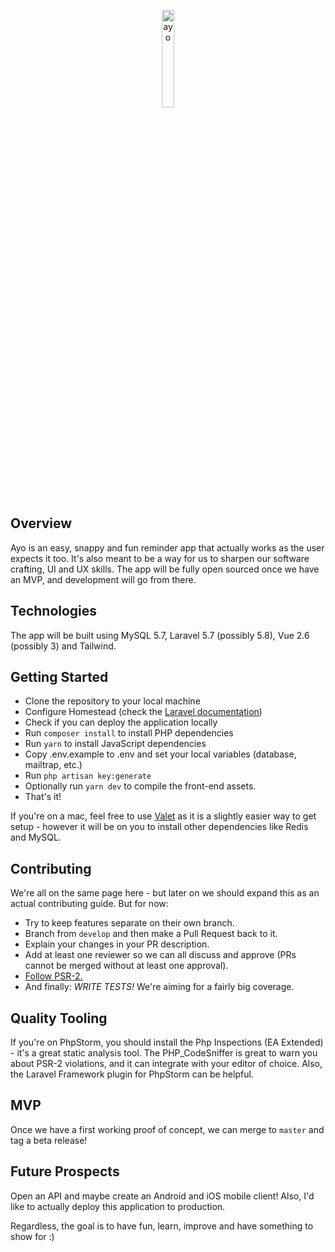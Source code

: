 <p align="center">
    <img title="ayo" width="20%" src="https://i.imgur.com/So0rxLO.png" />
</p>

## Overview
Ayo is an easy, snappy and fun reminder app that actually works as the user expects it too.
It's also meant to be a way for us to sharpen our software crafting, UI and UX skills.
The app will be fully open sourced once we have an MVP, and development will go from there.

## Technologies
The app will be built using MySQL 5.7, Laravel 5.7 (possibly 5.8), Vue 2.6 (possibly 3) and Tailwind.

## Getting Started
- Clone the repository to your local machine
- Configure Homestead (check the [Laravel documentation](https://laravel.com/docs/5.7/homestead))
- Check if you can deploy the application locally
- Run `composer install` to install PHP dependencies
- Run `yarn` to install JavaScript dependencies
- Copy .env.example to .env and set your local variables (database, mailtrap, etc.)
- Run `php artisan key:generate`
- Optionally run `yarn dev` to compile the front-end assets.
- That's it!

If you're on a mac, feel free to use [Valet](https://laravel.com/docs/5.7/valet) as it is a slightly easier way to get setup - however it will be on you to
install other dependencies like Redis and MySQL.

## Contributing
We're all on the same page here - but later on we should expand this as an actual contributing guide.
But for now:
- Try to keep features separate on their own branch.
- Branch from `develop` and then make a Pull Request back to it.
- Explain your changes in your PR description.
- Add at least one reviewer so we can all discuss and approve (PRs cannot be merged without at least one approval).
- [Follow PSR-2.](https://www.php-fig.org/psr/psr-2/)
- And finally: *WRITE TESTS!* We're aiming for a fairly big coverage.

## Quality Tooling
If you're on PhpStorm, you should install the Php Inspections (EA Extended) - it's a great static analysis tool.
The PHP_CodeSniffer is great to warn you about PSR-2 violations, and it can integrate with your editor of choice.
Also, the Laravel Framework plugin for PhpStorm can be helpful.

## MVP
Once we have a first working proof of concept, we can merge to `master` and tag a beta release!

## Future Prospects
Open an API and maybe create an Android and iOS mobile client!
Also, I'd like to actually deploy this application to production.

Regardless, the goal is to have fun, learn, improve and have something to show for :)
